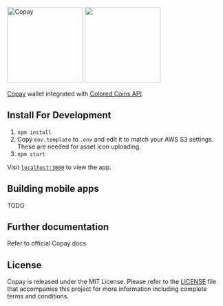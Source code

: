 <img src="https://raw.githubusercontent.com/bitpay/copay/master/public/img/logo.png" alt="Copay" width="176">

<img src="https://camo.githubusercontent.com/0ca366e1d25874f18420afc0e874bba33f158a09/687474703a2f2f636f6c6f726564636f696e732e6f72672f776f726470726573732f77702d636f6e74656e742f7468656d65732f436f6c6f726564636f696e732f696d67732f6c6f676f2d666f6f7465722e706e67" width="176"/>

[Copay](https://github.com/bitpay/copay) wallet integrated with [Colored Coins API](http://coloredcoins.org/documentation).

## Install For Development

1. ``npm install``
2. Copy ``env.template`` to ``.env`` and edit it to match your AWS S3 settings. These are needed for asset icon uploading.
3. ``npm start``

Visit [`localhost:3000`](http://localhost:3000/) to view the app.

## Building mobile apps

TODO

## Further documentation

Refer to official Copay docs

## License

Copay is released under the MIT License.  Please refer to the [LICENSE](https://github.com/bitpay/copay/blob/master/LICENSE) file that accompanies this project for more information including complete terms and conditions.

